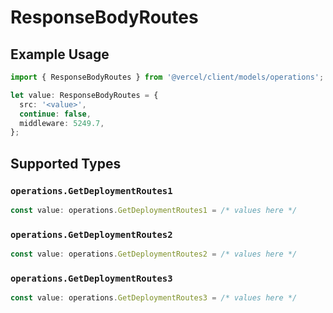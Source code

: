 # ResponseBodyRoutes

## Example Usage

```typescript
import { ResponseBodyRoutes } from '@vercel/client/models/operations';

let value: ResponseBodyRoutes = {
  src: '<value>',
  continue: false,
  middleware: 5249.7,
};
```

## Supported Types

### `operations.GetDeploymentRoutes1`

```typescript
const value: operations.GetDeploymentRoutes1 = /* values here */
```

### `operations.GetDeploymentRoutes2`

```typescript
const value: operations.GetDeploymentRoutes2 = /* values here */
```

### `operations.GetDeploymentRoutes3`

```typescript
const value: operations.GetDeploymentRoutes3 = /* values here */
```
